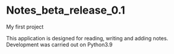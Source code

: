 # Notes_beta_release_0.1
My first project 

This application is designed for reading, writing and adding notes.
Development was carried out on Python3.9

